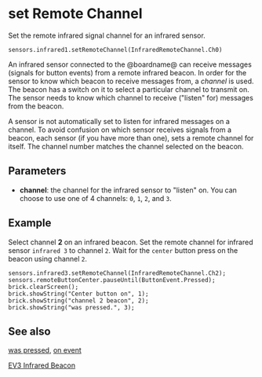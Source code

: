 # set Remote Channel

Set the remote infrared signal channel for an infrared sensor.

```sig
sensors.infrared1.setRemoteChannel(InfraredRemoteChannel.Ch0)
```

An infrared sensor connected to the @boardname@ can receive messages (signals for button events) from a remote infrared beacon. In order for the sensor to know which beacon to receive messages from, a *channel* is used. The beacon has a switch on it to select a particular channel to transmit on. The sensor needs to know which channel to receive ("listen" for) messages from the beacon.

A sensor is not automatically set to listen for infrared messages on a channel. To avoid confusion on which sensor receives signals from a beacon, each sensor (if you have more than one), sets a remote channel for itself. The channel number matches the channel selected on the beacon.

## Parameters

* **channel**: the channel for the infrared sensor to "listen" on. You can choose to use one of 4 channels: `0`, `1`, `2`, and `3`.

## Example

Select channel **2** on an infrared beacon. Set the remote channel for infrared sensor `infrared 3` to channel `2`. Wait for the `center` button press on the beacon using channel `2`.

```blocks
sensors.infrared3.setRemoteChannel(InfraredRemoteChannel.Ch2);
sensors.remoteButtonCenter.pauseUntil(ButtonEvent.Pressed);
brick.clearScreen();
brick.showString("Center button on", 1);
brick.showString("channel 2 beacon", 2);
brick.showString("was pressed.", 3);
```

## See also

[was pressed](/reference/sensors/beacon/was-pressed), [on event](/reference/sensors/beacon/on-event)

[EV3 Infrared Beacon](https://education.lego.com/en-us/products/ev3-infrared-beacon/45508)